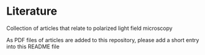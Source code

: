 # Literature
Collection of articles that relate to polarized light field microscopy

As PDF files of articles are added to this repository, please add a short entry into this README file

